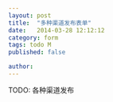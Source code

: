 ```yaml
---
layout: post
title:  "多种渠道发布表单"
date:   2014-03-28 12:12:12
category: form
tags: todo M
published: false

author: 
---
```


TODO: 各种渠道发布
